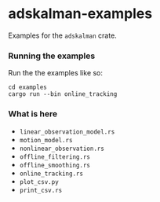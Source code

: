 # adskalman-examples

Examples for the `adskalman` crate.

### Running the examples

Run the the examples like so:

```
cd examples
cargo run --bin online_tracking
```

### What is here

- `linear_observation_model.rs`
- `motion_model.rs`
- `nonlinear_observation.rs`
- `offline_filtering.rs`
- `offline_smoothing.rs`
- `online_tracking.rs`
- `plot_csv.py`
- `print_csv.rs`
